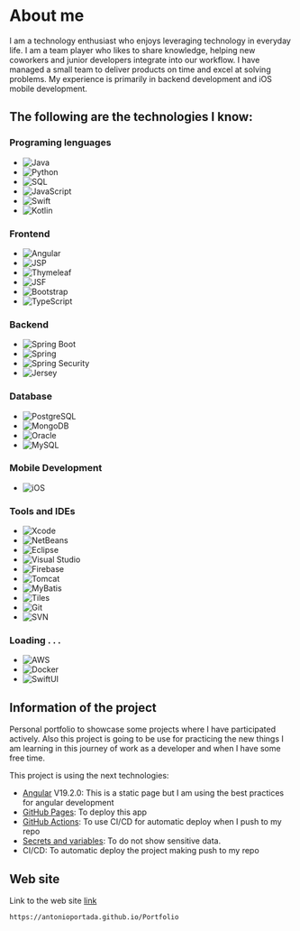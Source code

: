 # About me
I am a technology enthusiast who enjoys leveraging technology in everyday life. 
I am a team player who likes to share knowledge, helping new coworkers and junior developers integrate into our workflow. 
I have managed a small team to deliver products on time and excel at solving problems. 
My experience is primarily in backend development and iOS mobile development.

## The following are the technologies I know:

### Programing lenguages
- ![Java](https://img.shields.io/badge/Java-007396?style=for-the-badge&logo=openjdk&logoColor=white)  
- ![Python](https://img.shields.io/badge/Python-3776AB?style=for-the-badge&logo=python&logoColor=white)  
- ![SQL](https://img.shields.io/badge/SQL-4479A1?style=for-the-badge&logo=mysql&logoColor=white)  
- ![JavaScript](https://img.shields.io/badge/JavaScript-F7DF1E?style=for-the-badge&logo=javascript&logoColor=black)  
- ![Swift](https://img.shields.io/badge/Swift-FA7343?style=for-the-badge&logo=swift&logoColor=white)
- ![Kotlin](https://img.shields.io/badge/Kotlin-7F52FF?style=for-the-badge&logo=kotlin&logoColor=white)  

### Frontend  
- ![Angular](https://img.shields.io/badge/Angular-DD0031?style=for-the-badge&logo=angular&logoColor=white)  
- ![JSP](https://img.shields.io/badge/JSP-007396?style=for-the-badge&logo=java&logoColor=white)  
- ![Thymeleaf](https://img.shields.io/badge/Thymeleaf-005F0F?style=for-the-badge&logo=thymeleaf&logoColor=white)  
- ![JSF](https://img.shields.io/badge/JSF-ED8B00?style=for-the-badge&logo=java&logoColor=white)
- ![Bootstrap](https://img.shields.io/badge/Bootstrap-7952B3?style=for-the-badge&logo=bootstrap&logoColor=white)  
- ![TypeScript](https://img.shields.io/badge/TypeScript-3178C6?style=for-the-badge&logo=typescript&logoColor=white)

### Backend  
- ![Spring Boot](https://img.shields.io/badge/Spring%20Boot-6DB33F?style=for-the-badge&logo=spring-boot&logoColor=white)
- ![Spring](https://img.shields.io/badge/Spring%20Framework-6DB33F?style=for-the-badge&logo=spring&logoColor=white)
- ![Spring Security](https://img.shields.io/badge/Spring%20Security-6DB33F?style=for-the-badge&logo=spring&logoColor=white)
- ![Jersey](https://img.shields.io/badge/Jersey-FF9800?style=for-the-badge&logo=java&logoColor=white)

### Database  
- ![PostgreSQL](https://img.shields.io/badge/PostgreSQL-316192?style=for-the-badge&logo=postgresql&logoColor=white)  
- ![MongoDB](https://img.shields.io/badge/MongoDB-4EA94B?style=for-the-badge&logo=mongodb&logoColor=white)  
- ![Oracle](https://img.shields.io/badge/Oracle-F80000?style=for-the-badge&logo=oracle&logoColor=white)  
- ![MySQL](https://img.shields.io/badge/MySQL-4479A1?style=for-the-badge&logo=mysql&logoColor=white)  

### Mobile Development  
- ![iOS](https://img.shields.io/badge/iOS-000000?style=for-the-badge&logo=apple&logoColor=white)

### Tools and IDEs

- ![Xcode](https://img.shields.io/badge/Xcode-1575F9?style=for-the-badge&logo=xcode&logoColor=white)  
- ![NetBeans](https://img.shields.io/badge/NetBeans-1B6AC6?style=for-the-badge&logo=apachenetbeanside&logoColor=white)  
- ![Eclipse](https://img.shields.io/badge/Eclipse-2C2255?style=for-the-badge&logo=eclipse&logoColor=white)  
- ![Visual Studio](https://img.shields.io/badge/Visual%20Studio-5C2D91?style=for-the-badge&logo=visual%20studio&logoColor=white)  
- ![Firebase](https://img.shields.io/badge/Firebase-FFCA28?style=for-the-badge&logo=firebase&logoColor=white)  
- ![Tomcat](https://img.shields.io/badge/Tomcat-F8DC75?style=for-the-badge&logo=apachetomcat&logoColor=black)  
- ![MyBatis](https://img.shields.io/badge/MyBatis-B41717?style=for-the-badge&logo=MyBatis&logoColor=white)  
- ![Tiles](https://img.shields.io/badge/Tiles-007396?style=for-the-badge&logo=java&logoColor=white)  
- ![Git](https://img.shields.io/badge/Git-F05032?style=for-the-badge&logo=git&logoColor=white)  
- ![SVN](https://img.shields.io/badge/SVN-809CC9?style=for-the-badge&logo=subversion&logoColor=white)  

### Loading . . .
- ![AWS](https://img.shields.io/badge/AWS-232F3E?style=for-the-badge&logo=amazonaws&logoColor=white)  
- ![Docker](https://img.shields.io/badge/Docker-2496ED?style=for-the-badge&logo=docker&logoColor=white)  
- ![SwiftUI](https://img.shields.io/badge/SwiftUI-007AFF?style=for-the-badge&logo=swift&logoColor=white)  




## Information of the project

Personal portfolio to showcase some projects where I have participated actively.
Also this project is going to be use for practicing the new things I am learning in this journey of work as a developer and when I have some free time.

This project is using the next technologies:
- [Angular](https://angular.dev) V19.2.0: This is a static page but I am using the best practices for angular development
- [GitHub Pages](https://pages.github.com): To deploy this app
- [GitHub Actions](https://github.com/features/actions): To use CI/CD for automatic deploy when I push to my repo
 - [Secrets and variables](https://docs.github.com/en/actions/security-for-github-actions/security-guides/using-secrets-in-github-actions): To do not show sensitive data.
 - CI/CD: To automatic deploy the project making push to my repo

## Web site
Link to the web site [link](https://antonioportada.github.io/Portfolio)
```bash
https://antonioportada.github.io/Portfolio
```